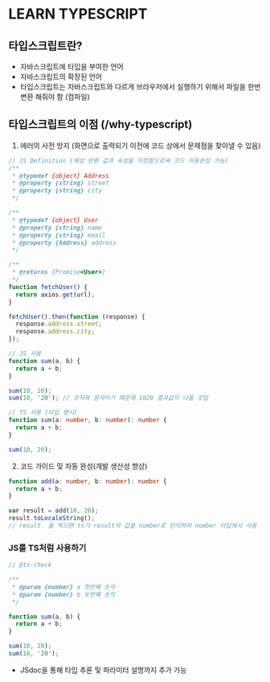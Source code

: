 # LEARN TYPESCRIPT

## 타입스크립트란?

- 자바스크립트에 타입을 부여한 언어
- 자바스크립트의 확장된 언어
- 타입스크립트는 자바스크립트와 다르게 브라우저에서 실행하기 위해서 파일을 한번 변환 해줘야 함 (컴파일)

## 타입스크립트의 이점 (/why-typescript)

1. 에러의 사전 방지 (화면으로 출력되기 이전에 코드 상에서 문제점을 찾아낼 수 있음)

```js
// JS Definition (예상 반환 값과 속성을 지정함으로써 코드 자동완성 가능)
/**
 * @typedef {object} Address
 * @property {string} street
 * @property {string} city
 */

/**
 * @typedef {object} User
 * @property {string} name
 * @property {string} email
 * @property {Address} address
 */

/**
 * @returns {Promise<User>}
 */
function fetchUser() {
  return axios.get(url);
}

fetchUser().then(function (response) {
  response.address.street;
  response.address.city;
});
```

```js
// JS 사용
function sum(a, b) {
  return a + b;
}

sum(10, 20);
sum(10, '20'); // 숫자와 문자이기 때문에 1020 결과값이 나올 것임
```

```ts
// TS 사용 (타입 명시)
function sum(a: number, b: number): number {
  return a + b;
}

sum(10, 20);
```

2. 코드 가이드 및 자동 완성(개발 생산성 향상)

```ts
function add(a: number, b: number): number {
  return a + b;
}

var result = add(10, 20);
result.toLocaleString();
// result. 을 찍으면 ts가 result의 값을 number로 인식하여 number 타입에서 사용 가능한 method를 보여줌 (타입 추론, 자동 완성)
```

### JS를 TS처럼 사용하기

```js
// @ts-check

/**
 * @param {number} a 첫번째 숫자
 * @param {number} b 두번째 숫자
 */

function sum(a, b) {
  return a + b;
}

sum(10, 20);
sum(10, '20');
```

- JSdoc을 통해 타입 추론 및 파라미터 설명까지 추가 가능
